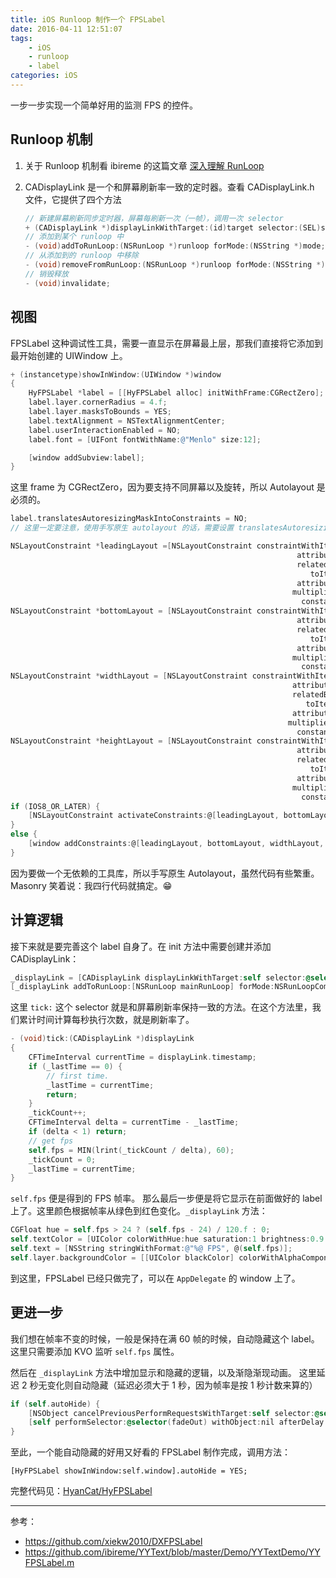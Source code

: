 ```yaml
---
title: iOS Runloop 制作一个 FPSLabel
date: 2016-04-11 12:51:07
tags:
    - iOS
    - runloop
    - label
categories: iOS
---
```


一步一步实现一个简单好用的监测 FPS 的控件。

<!-- more -->

## Runloop 机制

1. 关于 Runloop 机制看 ibireme 的这篇文章
   [深入理解 RunLoop](http://blog.ibireme.com/2015/05/18/runloop/)

2. CADisplayLink 是一个和屏幕刷新率一致的定时器。查看 CADisplayLink.h 文件，它提供了四个方法

    ```ObjectiveC
    // 新建屏幕刷新同步定时器，屏幕每刷新一次（一帧），调用一次 selector
    + (CADisplayLink *)displayLinkWithTarget:(id)target selector:(SEL)sel;
    // 添加到某个 runloop 中
    - (void)addToRunLoop:(NSRunLoop *)runloop forMode:(NSString *)mode;
    // 从添加到的 runloop 中移除
    - (void)removeFromRunLoop:(NSRunLoop *)runloop forMode:(NSString *)mode;
    // 销毁释放
    - (void)invalidate;
    ```

## 视图

FPSLabel 这种调试性工具，需要一直显示在屏幕最上层，那我们直接将它添加到最开始创建的 UIWindow 上。

```ObjectiveC
+ (instancetype)showInWindow:(UIWindow *)window
{
    HyFPSLabel *label = [[HyFPSLabel alloc] initWithFrame:CGRectZero];
    label.layer.cornerRadius = 4.f;
    label.layer.masksToBounds = YES;
    label.textAlignment = NSTextAlignmentCenter;
    label.userInteractionEnabled = NO;
    label.font = [UIFont fontWithName:@"Menlo" size:12];

    [window addSubview:label];
}
```

这里 frame 为 CGRectZero，因为要支持不同屏幕以及旋转，所以 Autolayout 是必须的。

```ObjectiveC
label.translatesAutoresizingMaskIntoConstraints = NO;
// 这里一定要注意，使用手写原生 autolayout 的话，需要设置 translatesAutoresizingMaskIntoConstraints 为 NO

NSLayoutConstraint *leadingLayout =[NSLayoutConstraint constraintWithItem:label
                                                                attribute:NSLayoutAttributeLeading
                                                                relatedBy:NSLayoutRelationEqual
                                                                   toItem:window
                                                                attribute:NSLayoutAttributeLeading
                                                               multiplier:1
                                                                 constant:10.f];
NSLayoutConstraint *bottomLayout = [NSLayoutConstraint constraintWithItem:label
                                                                attribute:NSLayoutAttributeBottom
                                                                relatedBy:NSLayoutRelationEqual
                                                                   toItem:window
                                                                attribute:NSLayoutAttributeBottom
                                                               multiplier:1
                                                                 constant:-10.f];
NSLayoutConstraint *widthLayout = [NSLayoutConstraint constraintWithItem:label
                                                               attribute:NSLayoutAttributeWidth
                                                               relatedBy:NSLayoutRelationEqual
                                                                  toItem:nil
                                                               attribute:NSLayoutAttributeNotAnAttribute
                                                              multiplier:0
                                                                constant:60.f];
NSLayoutConstraint *heightLayout = [NSLayoutConstraint constraintWithItem:label
                                                                attribute:NSLayoutAttributeHeight
                                                                relatedBy:NSLayoutRelationEqual
                                                                   toItem:nil
                                                                attribute:NSLayoutAttributeNotAnAttribute
                                                               multiplier:0
                                                                 constant:20.f];
if (IOS8_OR_LATER) {
    [NSLayoutConstraint activateConstraints:@[leadingLayout, bottomLayout, widthLayout, heightLayout]];
}
else {
    [window addConstraints:@[leadingLayout, bottomLayout, widthLayout, heightLayout]];
}
```

因为要做一个无依赖的工具库，所以手写原生 Autolayout，虽然代码有些繁重。Masonry 笑着说：我四行代码就搞定。😁

## 计算逻辑

接下来就是要完善这个 label 自身了。在 init 方法中需要创建并添加 CADisplayLink：

```ObjectiveC
_displayLink = [CADisplayLink displayLinkWithTarget:self selector:@selector(tick:)];
[_displayLink addToRunLoop:[NSRunLoop mainRunLoop] forMode:NSRunLoopCommonModes];
```

这里 `tick:` 这个 selector 就是和屏幕刷新率保持一致的方法。在这个方法里，我们累计时间计算每秒执行次数，就是刷新率了。

```ObjectiveC
- (void)tick:(CADisplayLink *)displayLink
{
	CFTimeInterval currentTime = displayLink.timestamp;
	if (_lastTime == 0) {
		// first time.
		_lastTime = currentTime;
		return;
	}
	_tickCount++;
	CFTimeInterval delta = currentTime - _lastTime;
	if (delta < 1) return;
	// get fps
	self.fps = MIN(lrint(_tickCount / delta), 60);
	_tickCount = 0;
	_lastTime = currentTime;
}
```

`self.fps` 便是得到的 FPS 帧率。
那么最后一步便是将它显示在前面做好的 label 上了。这里颜色根据帧率从绿色到红色变化。`_displayLink` 方法：

```ObjectiveC
CGFloat hue = self.fps > 24 ? (self.fps - 24) / 120.f : 0;
self.textColor = [UIColor colorWithHue:hue saturation:1 brightness:0.9 alpha:1];
self.text = [NSString stringWithFormat:@"%@ FPS", @(self.fps)];
self.layer.backgroundColor = [[UIColor blackColor] colorWithAlphaComponent:0.7f].CGColor;
```

到这里，FPSLabel 已经只做完了，可以在 `AppDelegate` 的 window 上了。

## 更进一步

我们想在帧率不变的时候，一般是保持在满 60 帧的时候，自动隐藏这个 label。
这里只需要添加 KVO 监听 `self.fps` 属性。

然后在 `_displayLink` 方法中增加显示和隐藏的逻辑，以及渐隐渐现动画。
这里延迟 2 秒无变化则自动隐藏（延迟必须大于 1 秒，因为帧率是按 1 秒计数来算的）

```ObjectiveC
if (self.autoHide) {
    [NSObject cancelPreviousPerformRequestsWithTarget:self selector:@selector(fadeOut) object:nil];
    [self performSelector:@selector(fadeOut) withObject:nil afterDelay:2];
}
```

至此，一个能自动隐藏的好用又好看的 FPSLabel 制作完成，调用方法：

    [HyFPSLabel showInWindow:self.window].autoHide = YES;

完整代码见：[HyanCat/HyFPSLabel](https://github.com/HyanCat/HyFPSLabel)

---

参考：

-   https://github.com/xiekw2010/DXFPSLabel
-   https://github.com/ibireme/YYText/blob/master/Demo/YYTextDemo/YYFPSLabel.m
